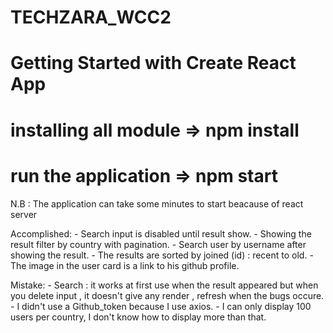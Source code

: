 # TECHZARA_WCC2

# Getting Started with Create React App

# installing all module => npm install

# run the application => npm start 

N.B : The application can take some minutes to start beacause of react server 

Accomplished:
    - Search input is disabled until result show.
    - Showing the result filter by country with pagination. 
    - Search user by username after showing the result.
    - The results are sorted by joined (id) : recent to old.
    - The image in the user card is a link to his github profile.


Mistake: 
    - Search : it works at first use when the result appeared but when you delete input , it doesn't give any render , refresh when the bugs occure.
    - I didn't use a Github_token because I use axios.
    - I can only display 100 users per country, I don't know how to display more than that.
